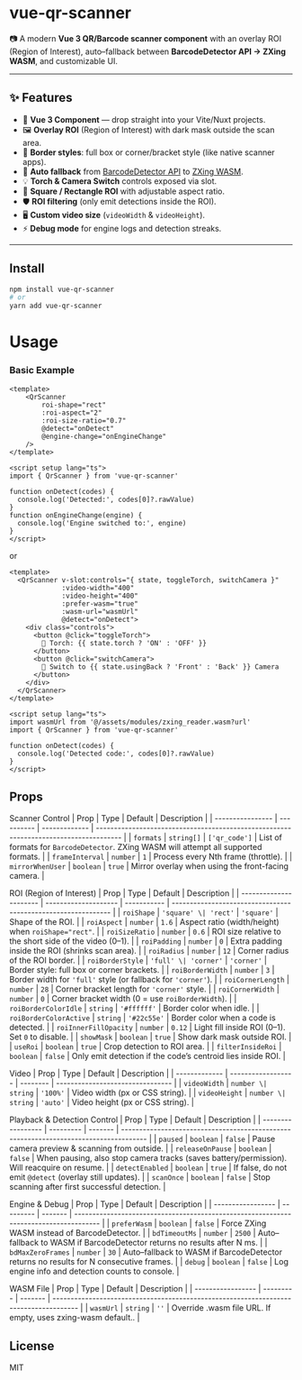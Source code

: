 # vue-qr-scanner

📷 A modern **Vue 3 QR/Barcode scanner component** with an overlay ROI (Region of Interest), auto–fallback between **BarcodeDetector API → ZXing WASM**, and customizable UI.

---

## ✨ Features

- 🚀 **Vue 3 Component** — drop straight into your Vite/Nuxt projects.
- 🖼️ **Overlay ROI** (Region of Interest) with dark mask outside the scan area.
- 🔲 **Border styles**: full box or corner/bracket style (like native scanner apps).
- 🔄 **Auto fallback** from [BarcodeDetector API](https://developer.mozilla.org/en-US/docs/Web/API/BarcodeDetector) to [ZXing WASM](https://github.com/zxing-js/wasm).
- 💡 **Torch & Camera Switch** controls exposed via slot.
- 📐 **Square / Rectangle ROI** with adjustable aspect ratio.
- 🛡️ **ROI filtering** (only emit detections inside the ROI).
- 🖥️ **Custom video size** (`videoWidth` & `videoHeight`).
- ⚡ **Debug mode** for engine logs and detection streaks.

---

## Install

```bash
npm install vue-qr-scanner
# or
yarn add vue-qr-scanner
```

# Usage

### Basic Example
```vue
<template>
    <QrScanner 
        roi-shape="rect" 
        :roi-aspect="2" 
        :roi-size-ratio="0.7"
        @detect="onDetect"
        @engine-change="onEngineChange"
    />
</template>

<script setup lang="ts">
import { QrScanner } from 'vue-qr-scanner'

function onDetect(codes) {
  console.log('Detected:', codes[0]?.rawValue)
}
function onEngineChange(engine) {
  console.log('Engine switched to:', engine)
}
</script>
```

or
```vue
<template>
  <QrScanner v-slot:controls="{ state, toggleTorch, switchCamera }"
             :video-width="400"
             :video-height="400"
             :prefer-wasm="true"
             :wasm-url="wasmUrl"
             @detect="onDetect">
    <div class="controls">
      <button @click="toggleTorch">
        🔦 Torch: {{ state.torch ? 'ON' : 'OFF' }}
      </button>
      <button @click="switchCamera">
        🔄 Switch to {{ state.usingBack ? 'Front' : 'Back' }} Camera
      </button>
    </div>
  </QrScanner>
</template>

<script setup lang="ts">
import wasmUrl from '@/assets/modules/zxing_reader.wasm?url'
import { QrScanner } from 'vue-qr-scanner'

function onDetect(codes) {
  console.log('Detected code:', codes[0]?.rawValue)
}
</script>
```

## Props
Scanner Control
| Prop             | Type       | Default       | Description                                                                           |
| ---------------- | ---------- | ------------- | ------------------------------------------------------------------------------------- |
| `formats`        | `string[]` | `['qr_code']` | List of formats for `BarcodeDetector`. ZXing WASM will attempt all supported formats. |
| `frameInterval`  | `number`   | `1`           | Process every Nth frame (throttle).                                                   |
| `mirrorWhenUser` | `boolean`  | `true`        | Mirror overlay when using the front-facing camera.                                    |


ROI (Region of Interest)
| Prop                   | Type                 | Default     | Description                                                   |
| ---------------------- | -------------------- | ----------- | ------------------------------------------------------------- |
| `roiShape`             | `'square' \| 'rect'` | `'square'`  | Shape of the ROI.                                             |
| `roiAspect`            | `number`             | `1.6`       | Aspect ratio (width/height) when `roiShape="rect"`.           |
| `roiSizeRatio`         | `number`             | `0.6`       | ROI size relative to the short side of the video (0–1).       |
| `roiPadding`           | `number`             | `0`         | Extra padding inside the ROI (shrinks scan area).             |
| `roiRadius`            | `number`             | `12`        | Corner radius of the ROI border.                              |
| `roiBorderStyle`       | `'full' \| 'corner'` | `'corner'`  | Border style: full box or corner brackets.                    |
| `roiBorderWidth`       | `number`             | `3`         | Border width for `'full'` style (or fallback for `'corner'`). |
| `roiCornerLength`      | `number`             | `28`        | Corner bracket length for `'corner'` style.                   |
| `roiCornerWidth`       | `number`             | `0`         | Corner bracket width (0 = use `roiBorderWidth`).              |
| `roiBorderColorIdle`   | `string`             | `'#ffffff'` | Border color when idle.                                       |
| `roiBorderColorActive` | `string`             | `'#22c55e'` | Border color when a code is detected.                         |
| `roiInnerFillOpacity`  | `number`             | `0.12`      | Light fill inside ROI (0–1). Set `0` to disable.              |
| `showMask`             | `boolean`            | `true`      | Show dark mask outside ROI.                                   |
| `useRoi`               | `boolean`            | `true`      | Crop detection to ROI area.                                   |
| `filterInsideRoi`      | `boolean`            | `false`     | Only emit detection if the code’s centroid lies inside ROI.   |


Video
| Prop          | Type               | Default  | Description                      |
| ------------- | ------------------ | -------- | -------------------------------- |
| `videoWidth`  | `number \| string` | `'100%'` | Video width (px or CSS string).  |
| `videoHeight` | `number \| string` | `'auto'` | Video height (px or CSS string). |


Playback & Detection Control
| Prop              | Type      | Default | Description                                                                           |
| ----------------- | --------- | ------- | ------------------------------------------------------------------------------------- |
| `paused`      | `boolean` | `false` | Pause camera preview & scanning from outside.                                          |
| `releaseOnPause`     | `boolean`  | `false`  | When pausing, also stop camera tracks (saves battery/permission). Will reacquire on resume.               |
| `detectEnabled` | `boolean`  | `true`    | If false, do not emit `@detect` (overlay still updates). |
| `scanOnce`           | `boolean` | `false` | Stop scanning after first successful detection.                                      |

Engine & Debug
| Prop              | Type      | Default | Description                                                                           |
| ----------------- | --------- | ------- | ------------------------------------------------------------------------------------- |
| `preferWasm`      | `boolean` | `false` | Force ZXing WASM instead of BarcodeDetector.                                          |
| `bdTimeoutMs`     | `number`  | `2500`  | Auto–fallback to WASM if BarcodeDetector returns no results after N ms.               |
| `bdMaxZeroFrames` | `number`  | `30`    | Auto–fallback to WASM if BarcodeDetector returns no results for N consecutive frames. |
| `debug`           | `boolean` | `false` | Log engine info and detection counts to console.                                      |

WASM File
| Prop              | Type      | Default | Description                                                                           |
| ----------------- | --------- | ------- | ------------------------------------------------------------------------------------- |
| `wasmUrl`      | `string` | `''` | Override .wasm file URL. If empty, uses zxing-wasm default..                                          |


## License

MIT
